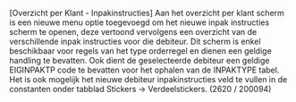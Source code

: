 [Overzicht per Klant - Inpakinstructies] Aan het overzicht per klant scherm is een nieuwe menu optie toegevoegd om het nieuwe inpak instructies scherm te openen, deze vertoond vervolgens een overzicht van de verschillende inpak instructies voor die debiteur. Dit scherm is enkel beschikbaar voor regels van het type orderregel en dienen een geldige handling te bevatten. Ook dient de geselecteerde debiteur een geldige EIGINPAKTP code te bevatten voor het ophalen van de INPAKTYPE tabel. Het is ook mogelijk het nieuwe debiteur inpakinstructies veld te vullen in de constanten onder tabblad Stickers -> Verdeelstickers. (2620 / 200094)

